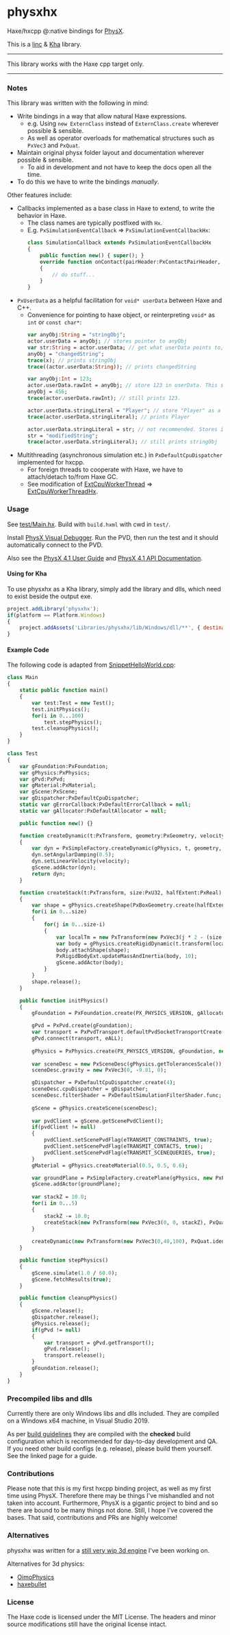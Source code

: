 # physxhx

Haxe/hxcpp @:native bindings for [PhysX](https://github.com/NVIDIAGameWorks/PhysX).

This is a [linc](http://snowkit.github.io/linc/) & [Kha](https://github.com/Kode/Kha) library.

---

This library works with the Haxe cpp target only.

---

### Notes

This library was written with the following in mind:
- Write bindings in a way that allow natural Haxe expressions.
  - e.g. Using `new ExternClass` instead of `ExternClass.create` wherever possible & sensible.
  - As well as operator overloads for mathematical structures such as `PxVec3` and `PxQuat`.
- Maintain original physx folder layout and documentation wherever possible & sensible.
  - To aid in development and not have to keep the docs open all the time.
- To do this we have to write the bindings *manually*.

Other features include:
- Callbacks implemented as a base class in Haxe to extend, to write the behavior in Haxe.
  - The class names are typically postfixed with `Hx`.
  - E.g. `PxSimulationEventCallback` => `PxSimulationEventCallbackHx`:
    ```haxe
    class SimulationCallback extends PxSimulationEventCallbackHx
    {
        public function new() { super(); }
        override function onContact(pairHeader:PxContactPairHeader, pairs:Array<PxContactPair>)
        {
            // do stuff...
        }
    }
    ```
- `PxUserData` as a helpful facilitation for `void* userData` between Haxe and C++.
  - Convenience for pointing to haxe object, or reinterpreting `void*` as `int` or `const char*`: 
    ```haxe
    var anyObj:String = "stringObj";
    actor.userData = anyObj; // stores pointer to anyObj
    var str:String = actor.userData; // get what userData points to, as a String
    anyObj = "changedString";
    trace(x); // prints stringObj
    trace((actor.userData:String)); // prints changedString

    var anyObj:Int = 123;
    actor.userData.rawInt = anyObj; // store 123 in userData. This simply treats the void* as int
    anyObj = 456;
    trace(actor.userData.rawInt); // still prints 123.

    actor.userData.stringLiteral = "Player"; // store "Player" as a const char*
    trace(actor.userData.stringLiteral); // prints Player

    actor.userData.stringLiteral = str; // not recommended. Stores internal data of str, which may get GC'ed and data overwritten
    str = "modifiedString";
    trace(actor.userData.stringLiteral); // still prints stringObj
    ```
- Multithreading (asynchronous simulation etc.) in `PxDefaultCpuDispatcher` implemented for hxcpp.
  - For foreign threads to cooperate with Haxe, we have to attach/detach to/from Haxe GC.
  - See modification of [ExtCpuWorkerThread](https://github.com/NVIDIAGameWorks/PhysX/blob/4.1/physx/source/physxextensions/src/ExtCpuWorkerThread.cpp) => [ExtCpuWorkerThreadHx](src/linc/include/ExtCpuWorkerThreadHx.cpp).

### Usage

See [test/Main.hx](test/Main.hx). Build with `build.hxml` with cwd in `test/`.

Install [PhysX Visual Debugger](https://developer.nvidia.com/physx-visual-debugger).
Run the PVD, then run the test and it should automatically connect to the PVD.

Also see the [PhysX 4.1 User Guide](https://gameworksdocs.nvidia.com/PhysX/4.1/documentation/physxguide/Index.html) and [PhysX 4.1 API Documentation](https://gameworksdocs.nvidia.com/PhysX/4.1/documentation/physxapi/files/index.html).

#### Using for Kha

To use physxhx as a Kha library, simply add the library and dlls, which need to exist beside the output exe.
```js
project.addLibrary('physxhx');
if(platform == Platform.Windows)
{
    project.addAssets('Libraries/physxhx/lib/Windows/dll/**', { destination: '', notinlist: true });
}
```

#### Example Code

The following code is adapted from [SnippetHelloWorld.cpp](https://github.com/NVIDIAGameWorks/PhysX/blob/4.1/physx/snippets/snippethelloworld/SnippetHelloWorld.cpp):
```haxe
class Main
{
    static public function main()
    {
        var test:Test = new Test();
        test.initPhysics();
        for(i in 0...100)
            test.stepPhysics();
        test.cleanupPhysics();
    }
}

class Test
{
    var gFoundation:PxFoundation;
    var gPhysics:PxPhysics;
    var gPvd:PxPvd;
    var gMaterial:PxMaterial;
    var gScene:PxScene;
    var gDispatcher:PxDefaultCpuDispatcher;
    static var gErrorCallback:PxDefaultErrorCallback = null;
    static var gAllocator:PxDefaultAllocator = null;

    public function new() {}

    function createDynamic(t:PxTransform, geometry:PxGeometry, velocity:PxVec3):PxRigidDynamic
    {
        var dyn = PxSimpleFactory.createDynamic(gPhysics, t, geometry, gMaterial, 10);
        dyn.setAngularDamping(0.5);
        dyn.setLinearVelocity(velocity);
        gScene.addActor(dyn);
        return dyn;
    }

    function createStack(t:PxTransform, size:PxU32, halfExtent:PxReal)
    {
        var shape = gPhysics.createShape(PxBoxGeometry.create(halfExtent, halfExtent, halfExtent), gMaterial);
        for(i in 0...size)
        {
            for(j in 0...size-i)
            {
                var localTm = new PxTransform(new PxVec3(j * 2 - (size - i), i * 2 + 1, 0) * halfExtent, PxQuat.identity());
                var body = gPhysics.createRigidDynamic(t.transform(localTm));
                body.attachShape(shape);
                PxRigidBodyExt.updateMassAndInertia(body, 10);
                gScene.addActor(body);
            }
        }
        shape.release();
    }

    public function initPhysics()
    {
        gFoundation = PxFoundation.create(PX_PHYSICS_VERSION, gAllocator, gErrorCallback);

        gPvd = PxPvd.create(gFoundation);
        var transport = PxPvdTransport.defaultPvdSocketTransportCreate("127.0.0.1", 5425, 10);
        gPvd.connect(transport, eALL);
    
        gPhysics = PxPhysics.create(PX_PHYSICS_VERSION, gFoundation, new PxTolerancesScale(), true, gPvd);
    
        var sceneDesc = new PxSceneDesc(gPhysics.getTolerancesScale());
        sceneDesc.gravity = new PxVec3(0, -9.81, 0);

        gDispatcher = PxDefaultCpuDispatcher.create(4);
        sceneDesc.cpuDispatcher	= gDispatcher;
        sceneDesc.filterShader = PxDefaultSimulationFilterShader.func;
        
        gScene = gPhysics.createScene(sceneDesc);
    
        var pvdClient = gScene.getScenePvdClient();
        if(pvdClient != null)
        {
            pvdClient.setScenePvdFlag(eTRANSMIT_CONSTRAINTS, true);
            pvdClient.setScenePvdFlag(eTRANSMIT_CONTACTS, true);
            pvdClient.setScenePvdFlag(eTRANSMIT_SCENEQUERIES, true);
        }
        gMaterial = gPhysics.createMaterial(0.5, 0.5, 0.6);

        var groundPlane = PxSimpleFactory.createPlane(gPhysics, new PxPlane(0, 1, 0, 0), gMaterial);
        gScene.addActor(groundPlane);
        
        var stackZ = 10.0;
        for(i in 0...5)
        {
            stackZ -= 10.0;
            createStack(new PxTransform(new PxVec3(0, 0, stackZ), PxQuat.identity()), 10, 2.0);
        }
        
        createDynamic(new PxTransform(new PxVec3(0,40,100), PxQuat.identity()), new PxSphereGeometry(10), new PxVec3(0,-50,-100));
    }

    public function stepPhysics()
    {
        gScene.simulate(1.0 / 60.0);
        gScene.fetchResults(true);
    }

    public function cleanupPhysics()
    {
        gScene.release();
        gDispatcher.release();
        gPhysics.release();
        if(gPvd != null)
        {
            var transport = gPvd.getTransport();
            gPvd.release();
            transport.release();
        }
        gFoundation.release();
    }
}
```

### Precompiled libs and dlls

Currently there are only Windows libs and dlls included. They are compiled on a Windows x64 machine, in Visual Studio 2019.

As per [build guidelines](https://gameworksdocs.nvidia.com/PhysX/4.1/documentation/physxguide/Manual/BuildingWithPhysX.html) they are compiled with the **checked** build configuration which is recommended for day-to-day development and QA. If you need other build configs (e.g. release), please build them yourself. See the linked page for a guide.

### Contributions

Please note that this is my first hxcpp binding project, as well as my first time using PhysX. Therefore there may be things I've mishandled and not taken into account. Furthermore, PhysX is a gigantic project to bind and so there are bound to be many things not done. Still, I hope I've covered the bases. That said, contributions and PRs are highly welcome!

### Alternatives

physxhx was written for a [still very wip 3d engine](https://github.com/undefinist/kappa) I've been working on.

Alternatives for 3d physics:
- [OimoPhysics](https://github.com/saharan/OimoPhysics)
- [haxebullet](https://github.com/armory3d/haxebullet)

### License

The Haxe code is licensed under the MIT License. The headers and minor source modifications still have the original license intact.